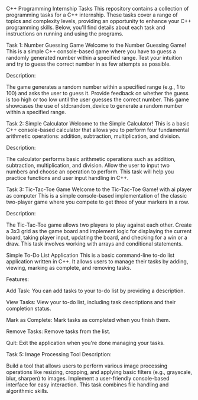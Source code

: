 C++ Programming Internship Tasks
This repository contains a collection of programming tasks for a C++ internship. These tasks cover a range of topics and complexity levels, providing an opportunity to enhance your C++ programming skills. Below, you'll find details about each task and instructions on running and using the programs.

Task 1: Number Guessing Game
Welcome to the Number Guessing Game! This is a simple C++ console-based game where you have to guess a randomly generated number within a specified range. Test your intuition and try to guess the correct number in as few attempts as possible.

Description:

The game generates a random number within a specified range (e.g., 1 to 100) and asks the user to guess it. Provide feedback on whether the guess is too high or too low until the user guesses the correct number. This game showcases the use of std::random_device to generate a random number within a specified range.

Task 2: Simple Calculator
Welcome to the Simple Calculator! This is a basic C++ console-based calculator that allows you to perform four fundamental arithmetic operations: addition, subtraction, multiplication, and division.

Description:

The calculator performs basic arithmetic operations such as addition, subtraction, multiplication, and division. Allow the user to input two numbers and choose an operation to perform. This task will help you practice functions and user input handling in C++.

Task 3: Tic-Tac-Toe Game
Welcome to the Tic-Tac-Toe Game! with ai player as computer This is a simple console-based implementation of the classic two-player game where you compete to get three of your markers in a row.

Description:

The Tic-Tac-Toe game allows two players to play against each other. Create a 3x3 grid as the game board and implement logic for displaying the current board, taking player input, updating the board, and checking for a win or a draw. This task involves working with arrays and conditional statements.

Simple To-Do List Application
This is a basic command-line to-do list application written in C++. It allows users to manage their tasks by adding, viewing, marking as complete, and removing tasks.

Features:

Add Task: You can add tasks to your to-do list by providing a description.

View Tasks: View your to-do list, including task descriptions and their completion status.

Mark as Complete: Mark tasks as completed when you finish them.

Remove Tasks: Remove tasks from the list.

Quit: Exit the application when you're done managing your tasks.

Task 5: Image Processing Tool
Description:

Build a tool that allows users to perform various image processing operations like resizing, cropping, and applying basic filters (e.g., grayscale, blur, sharpen) to images. Implement a user-friendly console-based interface for easy interaction. This task combines file handling and algorithmic skills.

